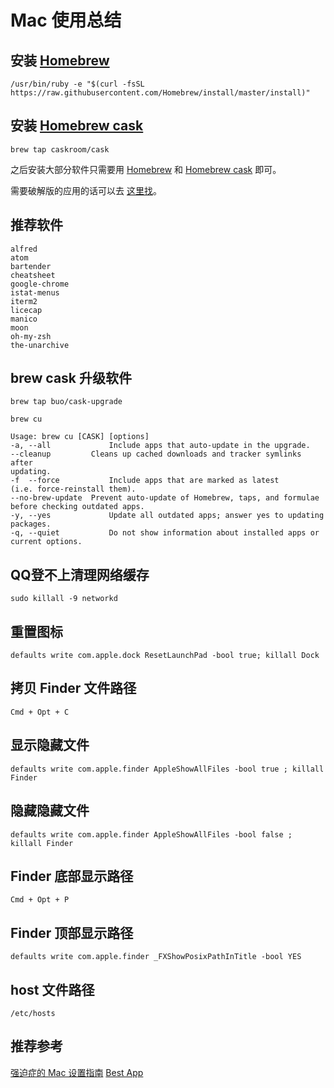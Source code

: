 # Mac 使用总结

## 安装 [Homebrew](https://brew.sh)
```
/usr/bin/ruby -e "$(curl -fsSL https://raw.githubusercontent.com/Homebrew/install/master/install)"
```


## 安装 [Homebrew cask](https://caskroom.github.io/)
```
brew tap caskroom/cask
```

之后安装大部分软件只需要用 [Homebrew](https://brew.sh) 和 [Homebrew cask](https://caskroom.github.io/) 即可。

需要破解版的应用的话可以去 [这里找](http://xclient.info/)。


## 推荐软件
```
alfred
atom
bartender
cheatsheet
google-chrome
istat-menus
iterm2
licecap
manico
moon
oh-my-zsh
the-unarchive
```


## brew cask 升级软件
```
brew tap buo/cask-upgrade

brew cu

Usage: brew cu [CASK] [options]
-a, --all             Include apps that auto-update in the upgrade.
--cleanup         Cleans up cached downloads and tracker symlinks after
updating.
-f  --force           Include apps that are marked as latest
(i.e. force-reinstall them).
--no-brew-update  Prevent auto-update of Homebrew, taps, and formulae
before checking outdated apps.
-y, --yes             Update all outdated apps; answer yes to updating packages.
-q, --quiet           Do not show information about installed apps or current options.
```


## QQ登不上清理网络缓存
```
sudo killall -9 networkd
```


## 重置图标
```
defaults write com.apple.dock ResetLaunchPad -bool true; killall Dock
```


## 拷贝 Finder 文件路径
```
Cmd + Opt + C
```


## 显示隐藏文件
```
defaults write com.apple.finder AppleShowAllFiles -bool true ; killall Finder
```


## 隐藏隐藏文件
```
defaults write com.apple.finder AppleShowAllFiles -bool false ; killall Finder
```


## Finder 底部显示路径
```
Cmd + Opt + P
```


## Finder 顶部显示路径
```
defaults write com.apple.finder _FXShowPosixPathInTitle -bool YES
```


## host 文件路径
```
/etc/hosts
```


## 推荐参考

[强迫症的 Mac 设置指南](https://github.com/macdao/ocds-guide-to-setting-up-mac)
[Best App](https://github.com/hzlzh/Best-App)

